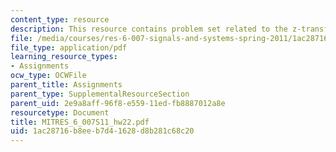 ```yaml
---
content_type: resource
description: This resource contains problem set related to the z-transform.
file: /media/courses/res-6-007-signals-and-systems-spring-2011/1ac28716b8eeb7d41628d8b281c68c20_MITRES_6_007S11_hw22.pdf
file_type: application/pdf
learning_resource_types:
- Assignments
ocw_type: OCWFile
parent_title: Assignments
parent_type: SupplementalResourceSection
parent_uid: 2e9a8aff-96f8-e559-11ed-fb8887012a8e
resourcetype: Document
title: MITRES_6_007S11_hw22.pdf
uid: 1ac28716-b8ee-b7d4-1628-d8b281c68c20
---
```


